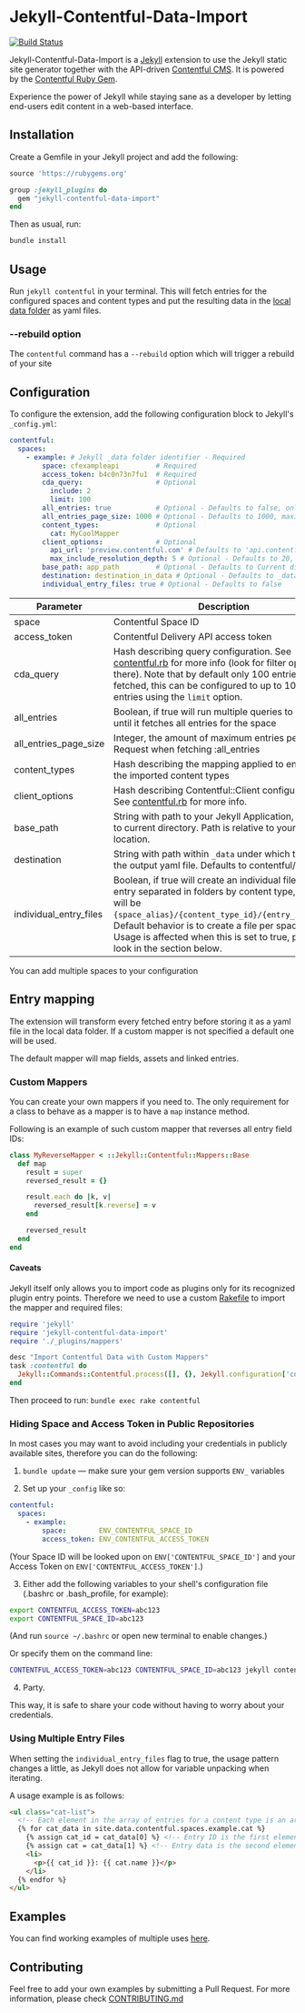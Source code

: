# Jekyll-Contentful-Data-Import

[![Build Status](https://travis-ci.org/contentful/jekyll-contentful-data-import.svg?branch=master)](https://travis-ci.org/contentful/jekyll-contentful-data-import)

Jekyll-Contentful-Data-Import is a [Jekyll](http://jekyllrb.com/) extension to use the Jekyll static site generator together with the API-driven [Contentful CMS](https://www.contentful.com). It is powered by the [Contentful Ruby Gem](https://github.com/contentful/contentful.rb).

Experience the power of Jekyll while staying sane as a developer by letting end-users edit content in a web-based interface.

## Installation

Create a Gemfile in your Jekyll project and add the following:

```ruby
source 'https://rubygems.org'

group :jekyll_plugins do
  gem "jekyll-contentful-data-import"
end
```

Then as usual, run:

```bash
bundle install
```

## Usage

Run `jekyll contentful` in your terminal. This will fetch entries for the configured
spaces and content types and put the resulting data in the
[local data folder](http://jekyllrb.com/docs/datafiles/) as yaml files.

### --rebuild option

The `contentful` command has a `--rebuild` option which will trigger a rebuild of your site

## Configuration

To configure the extension, add the following configuration block to Jekyll's `_config.yml`:

```yaml
contentful:
  spaces:
    - example: # Jekyll _data folder identifier - Required
        space: cfexampleapi         # Required
        access_token: b4c0n73n7fu1  # Required
        cda_query:                  # Optional
          include: 2
          limit: 100
        all_entries: true           # Optional - Defaults to false, only grabbing the amount set on CDA Query
        all_entries_page_size: 1000 # Optional - Defaults to 1000, maximum amount of entries per CDA Request for all_entries
        content_types:              # Optional
          cat: MyCoolMapper
        client_options:             # Optional
          api_url: 'preview.contentful.com' # Defaults to 'api.contentful.com' which is Production
          max_include_resolution_depth: 5 # Optional - Defaults to 20, maximum amount of levels to resolve includes
        base_path: app_path         # Optional - Defaults to Current directory
        destination: destination_in_data # Optional - Defaults to _data/contentful/spaces
        individual_entry_files: true # Optional - Defaults to false
```

Parameter              | Description
----------             | ------------
space                  | Contentful Space ID
access_token           | Contentful Delivery API access token
cda_query              | Hash describing query configuration. See [contentful.rb](https://github.com/contentful/contentful.rb) for more info (look for filter options there). Note that by default only 100 entries will be fetched, this can be configured to up to 1000 entries using the `limit` option.
all_entries            | Boolean, if true will run multiple queries to the API until it fetches all entries for the space
all_entries_page_size  | Integer, the amount of maximum entries per CDA Request when fetching :all_entries
content_types          | Hash describing the mapping applied to entries of the imported content types
client_options         | Hash describing Contentful::Client configuration. See [contentful.rb](https://github.com/contentful/contentful.rb) for more info.
base_path              | String with path to your Jekyll Application, defaults to current directory. Path is relative to your current location.
destination            | String with path within `_data` under which to store the output yaml file. Defaults to contentful/spaces
individual_entry_files | Boolean, if true will create an individual file per entry separated in folders by content type, file path will be `{space_alias}/{content_type_id}/{entry_id}.yaml`. Default behavior is to create a file per space. Usage is affected when this is set to true, please look in the section below.

You can add multiple spaces to your configuration

## Entry mapping

The extension will transform every fetched entry before storing it as a yaml file in the local
data folder. If a custom mapper is not specified a default one will be used.

The default mapper will map fields, assets and linked entries.

### Custom Mappers

You can create your own mappers if you need to. The only requirement for a class to behave as a
mapper is to have a `map` instance method.

Following is an example of such custom mapper that reverses all entry field IDs:

```ruby
class MyReverseMapper < ::Jekyll::Contentful::Mappers::Base
  def map
    result = super
    reversed_result = {}

    result.each do |k, v|
      reversed_result[k.reverse] = v
    end

    reversed_result
  end
end
```

#### Caveats

Jekyll itself only allows you to import code as plugins only for its recognized plugin entry points.
Therefore we need to use a custom [Rakefile](https://github.com/contentful/contentful_jekyll_examples/blob/master/examples/custom_mapper/example/Rakefile) to import the mapper and required files:

```ruby
require 'jekyll'
require 'jekyll-contentful-data-import'
require './_plugins/mappers'

desc "Import Contentful Data with Custom Mappers"
task :contentful do
  Jekyll::Commands::Contentful.process([], {}, Jekyll.configuration['contentful'])
end
```

Then proceed to run: `bundle exec rake contentful`

### Hiding Space and Access Token in Public Repositories

In most cases you may want to avoid including your credentials in publicly available sites,
therefore you can do the following:

1. `bundle update` — make sure your gem version supports `ENV_` variables

2. Set up your `_config` like so:

  ```yaml
  contentful:
    spaces:
      - example:
          space:        ENV_CONTENTFUL_SPACE_ID
          access_token: ENV_CONTENTFUL_ACCESS_TOKEN
  ```

  (Your Space ID will be looked upon on `ENV['CONTENTFUL_SPACE_ID']` and your Access Token on `ENV['CONTENTFUL_ACCESS_TOKEN']`.)

3. Either add the following variables to your shell's configuration file (.bashrc or .bash_profile, for example):

  ```bash
  export CONTENTFUL_ACCESS_TOKEN=abc123
  export CONTENTFUL_SPACE_ID=abc123
  ```

  (And run `source ~/.bashrc` or open new terminal to enable changes.)

  Or specify them on the command line:

  ```bash
  CONTENTFUL_ACCESS_TOKEN=abc123 CONTENTFUL_SPACE_ID=abc123 jekyll contentful
  ```

4. Party.

This way, it is safe to share your code without having to worry
about your credentials.

### Using Multiple Entry Files

When setting the `individual_entry_files` flag to true, the usage pattern changes a little,
as Jekyll does not allow for variable unpacking when iterating.

A usage example is as follows:

```html
<ul class="cat-list">
  <!-- Each element in the array of entries for a content type is an array of the form ['entry_id', { ... entry_data ...}] -->
  {% for cat_data in site.data.contentful.spaces.example.cat %}
    {% assign cat_id = cat_data[0] %} <!-- Entry ID is the first element of the array -->
    {% assign cat = cat_data[1] %} <!-- Entry data is the second element of the array -->
    <li>
      <p>{{ cat_id }}: {{ cat.name }}</p>
    </li>
  {% endfor %}
</ul>
```

## Examples

You can find working examples of multiple uses [here](https://github.com/contentful/contentful_jekyll_examples).

## Contributing

Feel free to add your own examples by submitting a Pull Request. For more information,
please check [CONTRIBUTING.md](./CONTRIBUTING.md)
